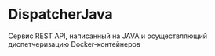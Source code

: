 # DispatcherJava
Сервис REST API, написанный на JAVA и осуществляющий диспетчеризацию Docker-контейнеров
